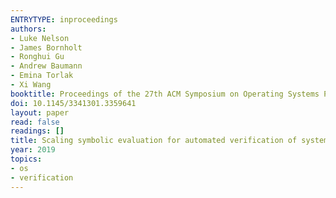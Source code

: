 ```yaml
---
ENTRYTYPE: inproceedings
authors:
- Luke Nelson
- James Bornholt
- Ronghui Gu
- Andrew Baumann
- Emina Torlak
- Xi Wang
booktitle: Proceedings of the 27th ACM Symposium on Operating Systems Principles (SOSP)
doi: 10.1145/3341301.3359641
layout: paper
read: false
readings: []
title: Scaling symbolic evaluation for automated verification of systems code with Serval
year: 2019
topics:
- os
- verification
---
```

